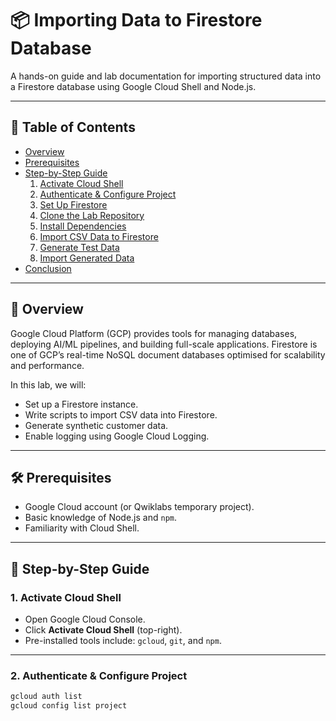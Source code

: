 # 📦 Importing Data to Firestore Database

A hands-on guide and lab documentation for importing structured data into a Firestore database using Google Cloud Shell and Node.js.

---

## 🧭 Table of Contents

- [Overview](#overview)  
- [Prerequisites](#prerequisites)  
- [Step-by-Step Guide](#step-by-step-guide)  
  1. [Activate Cloud Shell](#1-activate-cloud-shell)  
  2. [Authenticate & Configure Project](#2-authenticate--configure-project)  
  3. [Set Up Firestore](#3-set-up-firestore)  
  4. [Clone the Lab Repository](#4-clone-the-lab-repository)  
  5. [Install Dependencies](#5-install-dependencies)  
  6. [Import CSV Data to Firestore](#6-import-csv-data-to-firestore)  
  7. [Generate Test Data](#7-generate-test-data)  
  8. [Import Generated Data](#8-import-generated-data)  
- [Conclusion](#conclusion)

---

## 🧾 Overview

Google Cloud Platform (GCP) provides tools for managing databases, deploying AI/ML pipelines, and building full-scale applications. Firestore is one of GCP’s real-time NoSQL document databases optimised for scalability and performance.

In this lab, we will:

- Set up a Firestore instance.
- Write scripts to import CSV data into Firestore.
- Generate synthetic customer data.
- Enable logging using Google Cloud Logging.

---

## 🛠️ Prerequisites

- Google Cloud account (or Qwiklabs temporary project).
- Basic knowledge of Node.js and `npm`.
- Familiarity with Cloud Shell.

---

## 🚀 Step-by-Step Guide

### 1. Activate Cloud Shell

- Open Google Cloud Console.
- Click **Activate Cloud Shell** (top-right).
- Pre-installed tools include: `gcloud`, `git`, and `npm`.

---

### 2. Authenticate & Configure Project

```bash
gcloud auth list
gcloud config list project
```
